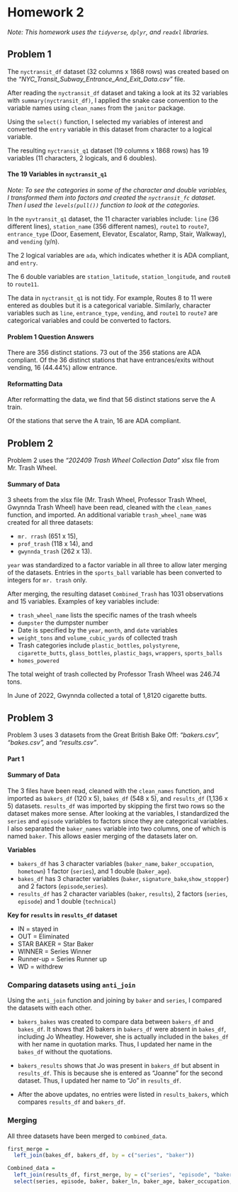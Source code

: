 Homework 2
================

*Note: This homework uses the `tidyverse`, `dplyr`, and `readxl`
libraries.*

## Problem 1

The `nyctransit_df` dataset (32 columns x 1868 rows) was created based
on the *“NYC_Transit_Subway_Entrance_And_Exit_Data.csv”* file.

After reading the `nyctransit_df` dataset and taking a look at its 32
variables with `summary(nyctransit_df)`, I applied the snake case
convention to the variable names using `clean_names` from the `janitor`
package.

Using the `select()` function, I selected my variables of interest and
converted the `entry` variable in this dataset from character to a
logical variable.

The resulting `nyctransit_q1` dataset (19 columns x 1868 rows) has 19
variables (11 characters, 2 logicals, and 6 doubles).

#### The 19 Variables in `nyctransit_q1`

*Note: To see the categories in some of the character and double
variables, I transformed them into factors and created the
`nyctransit_fc` dataset. Then I used the `levels(pull())` function to
look at the categories.*

In the `nyvtransit_q1` dataset, the 11 character variables include:
`line` (36 different lines), `station_name` (356 different names),
`route1` to `route7`, `entrance_type` (Door, Easement, Elevator,
Escalator, Ramp, Stair, Walkway), and `vending` (y/n).

The 2 logical variables are `ada`, which indicates whether it is ADA
compliant, and `entry`.

The 6 double variables are `station_latitude`, `station_longitude`, and
`route8` to `route11`.

The data in `nyctransit_q1` is not tidy. For example, Routes 8 to 11
were entered as doubles but it is a categorical variable. Similarly,
character variables such as `line`, `entrance_type`, `vending`, and
`route1` to `route7` are categorical variables and could be converted to
factors.

#### Problem 1 Question Answers

There are 356 distinct stations. 73 out of the 356 stations are ADA
compliant. Of the 36 distinct stations that have entrances/exits without
vending, 16 (44.44%) allow entrance.

#### Reformatting Data

After reformatting the data, we find that 56 distinct stations serve the
A train.

Of the stations that serve the A train, 16 are ADA compliant.

## Problem 2

Problem 2 uses the *“202409 Trash Wheel Collection Data”* xlsx file from
Mr. Trash Wheel.

#### Summary of Data

3 sheets from the xlsx file (Mr. Trash Wheel, Professor Trash Wheel,
Gwynnda Trash Wheel) have been read, cleaned with the `clean_names`
function, and imported. An additional variable `trash_wheel_name` was
created for all three datasets:

- `mr. rrash` (651 x 15),
- `prof_trash` (118 x 14), and  
- `gwynnda_trash` (262 x 13).

`year` was standardized to a factor variable in all three to allow later
merging of the datasets. Entries in the `sports_ball` variable has been
converted to integers for `mr. trash` only.

After merging, the resulting dataset `Combined_Trash` has 1031
observations and 15 variables. Examples of key variables include:

- `trash_wheel_name` lists the specific names of the trash wheels
- `dumpster` the dumpster number
- Date is specified by the `year`, `month`, and `date` variables
- `weight_tons` and `volume_cubic_yards` of collected trash
- Trash categories include `plastic_bottles`, `polystyrene`,
  `cigarette_butts`, `glass_bottles`, `plastic_bags`, `wrappers`,
  `sports_balls`
- `homes_powered`

The total weight of trash collected by Professor Trash Wheel was 246.74
tons.

In June of 2022, Gwynnda collected a total of 1,8120 cigarette butts.

## Problem 3

Problem 3 uses 3 datasets from the Great British Bake Off:
*“bakers.csv”, “bakes.csv”,* and *“results.csv”*.

#### Part 1

#### Summary of Data

The 3 files have been read, cleaned with the `clean_names` function, and
imported as `bakers_df` (120 x 5), `bakes_df` (548 x 5), and
`results_df` (1,136 x 5) datasets. `results_df` was imported by skipping
the first two rows so the dataset makes more sense. After looking at the
variables, I standardized the `series` and `episode` variables to
factors since they are categorical variables. I also separated the
`baker_names` variable into two columns, one of which is named `baker`.
This allows easier merging of the datasets later on.

**Variables**

- `bakers_df` has 3 character variables (`baker_name`,
  `baker_occupation`, `hometown`) 1 factor (`series`), and 1 double
  (`baker_age`).
- `bakes_df` has 3 character variables (`baker`,
  `signature_bake`,`show_stopper`) and 2 factors (`episode`,`series`).
- `results_df` has 2 character variables (`baker`, `results`), 2 factors
  (`series`, `episode`) and 1 double (`technical`)

**Key for `results` in `results_df` dataset**

- IN = stayed in
- OUT = Eliminated
- STAR BAKER = Star Baker
- WINNER = Series Winner
- Runner-up = Series Runner up
- WD = withdrew

### Comparing datasets using `anti_join`

Using the `anti_join` function and joining by `baker` and `series`, I
compared the datasets with each other.

- `bakers_bakes` was created to compare data between `bakers_df` and
  `bakes_df`. It shows that 26 bakers in `bakers_df` were absent in
  `bakes_df`, including Jo Wheatley. However, she is actually included
  in the `bakes_df` with her name in quotation marks. Thus, I updated
  her name in the `bakes_df` without the quotations.

- `bakers_results` shows that Jo was present in `bakers_df` but absent
  in `results_df`. This is because she is entered as “Joanne” for the
  second dataset. Thus, I updated her name to “Jo” in `results_df`.

- After the above updates, no entries were listed in `results_bakers`,
  which compares `results_df` and `bakers_df`.

### Merging

All three datasets have been merged to `combined_data`.

``` r
first_merge =
  left_join(bakes_df, bakers_df, by = c("series", "baker")) 

Combined_data = 
  left_join(results_df, first_merge, by = c("series", "episode", "baker")) |>
  select(series, episode, baker, baker_ln, baker_age, baker_occupation, hometown, signature_bake, show_stopper, technical, result)
```
